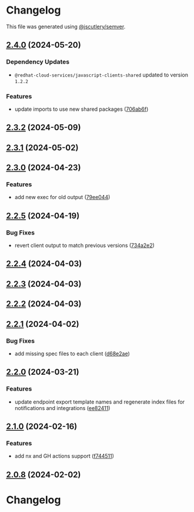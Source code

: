 # Changelog

This file was generated using [@jscutlery/semver](https://github.com/jscutlery/semver).

## [2.4.0](https://github.com/RedHatInsights/javascript-clients/compare/@redhat-cloud-services/integrations-client-2.3.2...@redhat-cloud-services/integrations-client-2.4.0) (2024-05-20)

### Dependency Updates

* `@redhat-cloud-services/javascript-clients-shared` updated to version `1.2.2`

### Features

* update imports to use new shared packages ([706ab6f](https://github.com/RedHatInsights/javascript-clients/commit/706ab6f2fc91da4999328eff09b95f9b56bf8ef2))

## [2.3.2](https://github.com/RedHatInsights/javascript-clients/compare/@redhat-cloud-services/integrations-client-2.3.1...@redhat-cloud-services/integrations-client-2.3.2) (2024-05-09)

## [2.3.1](https://github.com/RedHatInsights/javascript-clients/compare/@redhat-cloud-services/integrations-client-2.3.0...@redhat-cloud-services/integrations-client-2.3.1) (2024-05-02)

## [2.3.0](https://github.com/RedHatInsights/javascript-clients/compare/@redhat-cloud-services/integrations-client-2.2.5...@redhat-cloud-services/integrations-client-2.3.0) (2024-04-23)


### Features

* add new exec for old output ([79ee044](https://github.com/RedHatInsights/javascript-clients/commit/79ee044c77d216c71a5040405017a0a1d422cf90))

## [2.2.5](https://github.com/RedHatInsights/javascript-clients/compare/@redhat-cloud-services/integrations-client-2.2.4...@redhat-cloud-services/integrations-client-2.2.5) (2024-04-19)


### Bug Fixes

* revert client output to match previous versions ([734a2e2](https://github.com/RedHatInsights/javascript-clients/commit/734a2e22d1464892ca1fb3114b366435c90d1110))

## [2.2.4](https://github.com/RedHatInsights/javascript-clients/compare/@redhat-cloud-services/integrations-client-2.2.3...@redhat-cloud-services/integrations-client-2.2.4) (2024-04-03)

## [2.2.3](https://github.com/Hyperkid123/javascript-clients/compare/@redhat-cloud-services/integrations-client-2.2.2...@redhat-cloud-services/integrations-client-2.2.3) (2024-04-03)

## [2.2.2](https://github.com/RedHatInsights/javascript-clients/compare/@redhat-cloud-services/integrations-client-2.2.1...@redhat-cloud-services/integrations-client-2.2.2) (2024-04-03)

## [2.2.1](https://github.com/RedHatInsights/javascript-clients/compare/@redhat-cloud-services/integrations-client-2.2.0...@redhat-cloud-services/integrations-client-2.2.1) (2024-04-02)


### Bug Fixes

* add missing spec files to each client ([d68e2ae](https://github.com/RedHatInsights/javascript-clients/commit/d68e2ae5d7d21f03cb60181c19ea12f18e9989b6))

## [2.2.0](https://github.com/RedHatInsights/javascript-clients/compare/@redhat-cloud-services/integrations-client-2.1.0...@redhat-cloud-services/integrations-client-2.2.0) (2024-03-21)


### Features

* update endpoint export template names and regenerate index files for notifications and integrations ([ee82411](https://github.com/RedHatInsights/javascript-clients/commit/ee82411a2f7f0dd3758ad9b387912338ca786e47))

## [2.1.0](https://github.com/RedHatInsights/javascript-clients/compare/@redhat-cloud-services/integrations-client-2.0.7...@redhat-cloud-services/integrations-client-2.1.0) (2024-02-16)


### Features

* add nx and GH actions support ([f744511](https://github.com/RedHatInsights/javascript-clients/commit/f744511308bf530dd53724792939e133c8d7cf22))

## [2.0.8](https://github.com/RedHatInsights/javascript-clients/compare/@redhat-cloud-services/integrations-client-2.0.7...@redhat-cloud-services/integrations-client-2.0.8) (2024-02-02)

# Changelog